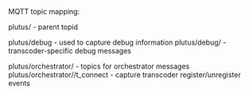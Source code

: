 MQTT topic mapping:

plutus/ - parent topid

plutus/debug - used to capture debug information
plutus/debug/<transcoder-node-id> - transcoder-specific debug messages


plutus/orchestrator/<orchestrator-node-id> - topics for orchestrator messages
plutus/orchestrator/<orchestrator-node-id>/t_connect - capture transcoder register/unregister events
